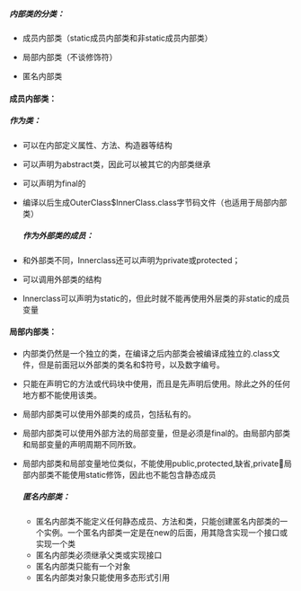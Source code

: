 ##### 内部类的分类：

- 成员内部类（static成员内部类和非static成员内部类）

- 局部内部类（不谈修饰符）
- 匿名内部类

#### 成员内部类：

##### 	作为类：

- 可以在内部定义属性、方法、构造器等结构

- 可以声明为abstract类，因此可以被其它的内部类继承

- 可以声明为final的

- 编译以后生成OuterClass$InnerClass.class字节码文件（也适用于局部内部类）

  ##### 作为外部类的成员：

- 和外部类不同，Innerclass还可以声明为private或protected；

- 可以调用外部类的结构

- Innerclass可以声明为static的，但此时就不能再使用外层类的非static的成员变量

#### 局部内部类：

- 内部类仍然是一个独立的类，在编译之后内部类会被编译成独立的.class文件，但是前面冠以外部类的类名和$符号，以及数字编号。

- 只能在声明它的方法或代码块中使用，而且是先声明后使用。除此之外的任何地方都不能使用该类。

- 局部内部类可以使用外部类的成员，包括私有的。

- 局部内部类可以使用外部方法的局部变量，但是必须是final的。由局部内部类和局部变量的声明周期不同所致。

- 局部内部类和局部变量地位类似，不能使用public,protected,缺省,private局部内部类不能使用static修饰，因此也不能包含静态成员

  ##### 匿名内部类：

  - 匿名内部类不能定义任何静态成员、方法和类，只能创建匿名内部类的一个实例。一个匿名内部类一定是在new的后面，用其隐含实现一个接口或实现一个类
  - 匿名内部类必须继承父类或实现接口
  - 匿名内部类只能有一个对象
  - 匿名内部类对象只能使用多态形式引用